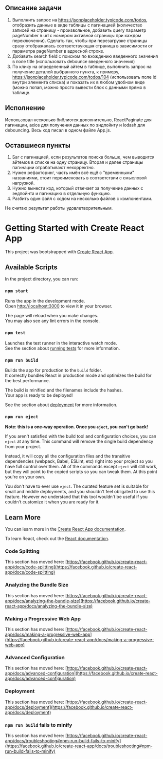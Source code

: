 ## Описание задачи

1. Выполнить запрос на https://jsonplaceholder.typicode.com/todos, отобразить данные в виде таблицы с пагинацией (количество записей на страницу - произвольное, добавить query параметр pageNumber в url c номером активной страницы при каждом переключении). Сделать так, чтобы при перезагрузке страницы сразу отображалась соответствующая страница в зависимости от параметра pageNumber в адресной строке.
2. Добавить search field с поиском по вхождению введенного значения в поле title (использовать debounce введенного значения)
3. По клику на определенный айтем в таблице, выполнить запрос на получение деталей выбранного пункта, к примеру, https://jsonplaceholder.typicode.com/todos/104 (использовать поле id внутри элемента списка) и показать их в любом удобном виде (можно попап, можно просто вывести блок с данными прямо в таблице.

## Исполнение
Использовал несколько библиотек дополнительно, ReactPaginate для пагинации, axios для получения данных по эндпойнту и lodash для debouncing. Весь код писал в одном файле App.js. 

## Оставшиеся пункты
1. Баг с пагинацией, если результатов поиска больше, чем выводится айтемов в списке на одну страницу. Вторая и далее страницы пагинации отрабатывают некорректно.
2. Нужен рефакторинг, часть имён всё ещё с "временными" названиями, стоит переименовать в соответствии с смысловой нагрузкой.
3. Нужно вынести код, который отвечает за получение данных с эндпойнта и пагинацию в отдельную функцию.
4. Разбить один файл с кодом на несколько файлов с компонентами.

Не считаю результат работы удовлетворительным.

# Getting Started with Create React App

This project was bootstrapped with [Create React App](https://github.com/facebook/create-react-app).

## Available Scripts

In the project directory, you can run:

### `npm start`

Runs the app in the development mode.\
Open [http://localhost:3000](http://localhost:3000) to view it in your browser.

The page will reload when you make changes.\
You may also see any lint errors in the console.

### `npm test`

Launches the test runner in the interactive watch mode.\
See the section about [running tests](https://facebook.github.io/create-react-app/docs/running-tests) for more information.

### `npm run build`

Builds the app for production to the `build` folder.\
It correctly bundles React in production mode and optimizes the build for the best performance.

The build is minified and the filenames include the hashes.\
Your app is ready to be deployed!

See the section about [deployment](https://facebook.github.io/create-react-app/docs/deployment) for more information.

### `npm run eject`

**Note: this is a one-way operation. Once you `eject`, you can't go back!**

If you aren't satisfied with the build tool and configuration choices, you can `eject` at any time. This command will remove the single build dependency from your project.

Instead, it will copy all the configuration files and the transitive dependencies (webpack, Babel, ESLint, etc) right into your project so you have full control over them. All of the commands except `eject` will still work, but they will point to the copied scripts so you can tweak them. At this point you're on your own.

You don't have to ever use `eject`. The curated feature set is suitable for small and middle deployments, and you shouldn't feel obligated to use this feature. However we understand that this tool wouldn't be useful if you couldn't customize it when you are ready for it.

## Learn More

You can learn more in the [Create React App documentation](https://facebook.github.io/create-react-app/docs/getting-started).

To learn React, check out the [React documentation](https://reactjs.org/).

### Code Splitting

This section has moved here: [https://facebook.github.io/create-react-app/docs/code-splitting](https://facebook.github.io/create-react-app/docs/code-splitting)

### Analyzing the Bundle Size

This section has moved here: [https://facebook.github.io/create-react-app/docs/analyzing-the-bundle-size](https://facebook.github.io/create-react-app/docs/analyzing-the-bundle-size)

### Making a Progressive Web App

This section has moved here: [https://facebook.github.io/create-react-app/docs/making-a-progressive-web-app](https://facebook.github.io/create-react-app/docs/making-a-progressive-web-app)

### Advanced Configuration

This section has moved here: [https://facebook.github.io/create-react-app/docs/advanced-configuration](https://facebook.github.io/create-react-app/docs/advanced-configuration)

### Deployment

This section has moved here: [https://facebook.github.io/create-react-app/docs/deployment](https://facebook.github.io/create-react-app/docs/deployment)

### `npm run build` fails to minify

This section has moved here: [https://facebook.github.io/create-react-app/docs/troubleshooting#npm-run-build-fails-to-minify](https://facebook.github.io/create-react-app/docs/troubleshooting#npm-run-build-fails-to-minify)
